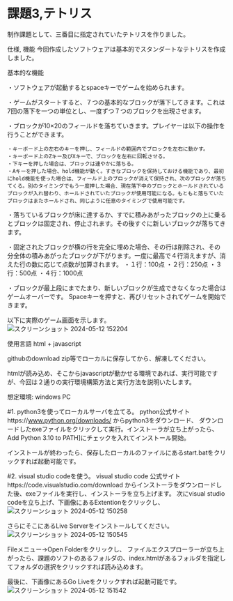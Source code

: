 # 課題3,テトリス

制作課題として、三番目に指定されていたテトリスを作りました。

仕様, 機能
今回作成したソフトウェアは基本的でスタンダートなテトリスを作成しました。

基本的な機能

・ソフトウェアが起動するとspaceキーでゲームを始められます。

・ゲームがスタートすると、７つの基本的なブロックが落下してきます。これは7回の落下を一つの単位とし、一度ずつ７つのブロックを出現させます。

・ブロックが10×20のフィールドを落ちていきます。プレイヤーは以下の操作を行うことができます。

    ・キーボード上の左右のキーを押し、フィールドの範囲内でブロックを左右に動かす。
    ・キーボード上のZキー及びXキーで、ブロックを左右に回転させる。
    ・下キーを押した場合は、ブロックは速やかに落ちる。
    ・Aキーを押した場合、hold機能が動く。すきなブロックを保持しておける機能であり、最初にhold機能を使った場合は、フィールド上のブロックが消えて保持され、次のブロックが落ちてくる。別のタイミングでもう一度押した場合、現在落下中のブロックとホールドされているブロックが入れ替わり、ホールドされていたブロックが使用可能になる。もともと落ちていたブロックはまたホールドされ、同じように任意のタイミングで使用可能です。
    
  ・落ちているブロックが床に達するか、すでに積みあがったブロックの上に乗るとブロックは固定され、停止されます。その後すぐに新しいブロックが落ちてきます。
  
  ・固定されたブロックが横の行を完全に埋めた場合、その行は削除され、その分全体の積みあがったブロックが下がります。一度に最高で４行消えますが、消えた行の数に応じて点数が加算されます。
      ・１行：100点
      ・２行：250点
      ・３行：500点
      ・４行：1000点 
  
  ・ブロックが最上段にまでたまり、新しいブロックが生成できなくなった場合はゲームオーバーです。
  Spaceキーを押すと、再びリセットされてゲームを開始できます。

  以下に実際のゲーム画面を示します。
  ![スクリーンショット 2024-05-12 152204](https://github.com/sakabe005/Alpha-Project-subject-3-tetris-/assets/129036586/8682b9c6-0105-42d4-af7d-b1c1c596f2df)




使用言語
html + javascript

githubのdownload zip等でローカルに保存してから、解凍してください。

htmlが読み込め、そこからjavascriptが動かせる環境であれば、実行可能ですが、今回は２通りの実行環境構築方法と実行方法を説明いたします。

想定環境: windows PC

#1. python3を使ってローカルサーバを立てる。
python公式サイトhttps://www.python.org/downloads/
からpython3をダウンロード、
ダウンロードしたexeファイルをクリックして実行。インストーラが立ち上がったら、Add Python 3.10 to PATH]にチェックを入れてインストール開始。

インストールが終わったら、保存したローカルのファイルにあるstart.batをクリックすれば起動可能です。

#2. visual studio codeを使う。
visual studio code 公式サイトhttps://code.visualstudio.com/download
からインストーラをダウンロードした後、exeファイルを実行し、インストーラを立ち上げます。
次にvisual studio codeを立ち上げ、下画像にあるExtentionをクリックし、
![スクリーンショット 2024-05-12 150258](https://github.com/sakabe005/Alpha-Project-subject-3-tetris-/assets/129036586/6bfa58e8-acd9-4594-be9a-349a66ed7186)

さらにそこにあるLive Serverをインストールしてください。
![スクリーンショット 2024-05-12 150545](https://github.com/sakabe005/Alpha-Project-subject-3-tetris-/assets/129036586/35093750-60c4-4e98-b7eb-ec818fb0d234)

Fileメニュー→Open Folderをクリックし、
ファイルエクスプローラーが立ち上がったら、課題のソフトのあるフォルダの、index.htmlがあるフォルダを指定してフォルダの選択をクリックすれば読み込めます。

最後に、下画像にあるGo Liveをクリックすれば起動可能です。
![スクリーンショット 2024-05-12 151542](https://github.com/sakabe005/Alpha-Project-subject-3-tetris-/assets/129036586/7be4b7fa-4808-42f0-9e95-5520d0e0292e)







